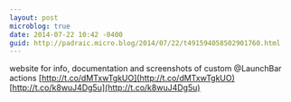 ```yaml
---
layout: post
microblog: true
date: 2014-07-22 10:42 -0400
guid: http://padraic.micro.blog/2014/07/22/t491594058502901760.html
---
```

website for info, documentation and screenshots of custom @LaunchBar actions [http://t.co/dMTxwTgkUO](http://t.co/dMTxwTgkUO) [http://t.co/k8wuJ4Dg5u](http://t.co/k8wuJ4Dg5u)

